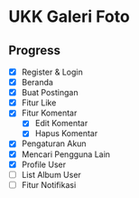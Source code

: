 # UKK Galeri Foto
## Progress
- [x] Register & Login
- [x] Beranda
- [x] Buat Postingan
- [x] Fitur Like
- [x] Fitur Komentar
    - [x] Edit Komentar
    - [x] Hapus Komentar
- [x] Pengaturan Akun
- [x] Mencari Pengguna Lain
- [x] Profile User
- [ ] List Album User
- [ ] Fitur Notifikasi
